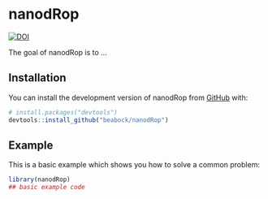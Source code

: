
# nanodRop

<!-- badges: start -->
[![DOI](https://zenodo.org/badge/798477055.svg)](https://zenodo.org/badge/latestdoi/798477055)
<!-- badges: end -->

The goal of nanodRop is to ...

## Installation

You can install the development version of nanodRop from [GitHub](https://github.com/) with:

``` r
# install.packages("devtools")
devtools::install_github("beabock/nanodRop")
```

## Example

This is a basic example which shows you how to solve a common problem:

``` r
library(nanodRop)
## basic example code
```

